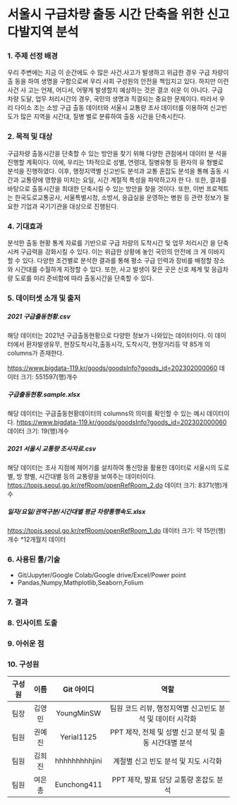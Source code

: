#  서울시 구급차량 출동 시간 단축을 위한 신고 다발지역 분석

### 1. 주제 선정 배경

 우리 주변에는 지금 이 순간에도 수 많은 사건.사고가 발생하고 위급한 경우 구급 차량이 출 동을 하여 생명을 구함으로써 우리 사회 구성원의 안전을 책임지고 있다. 하지만 이런 사건 사 고는 언제, 어디서, 어떻게 발생할지 예상하는 것은 결코 쉬운 이 아니다. 구급 차량 도달, 업무 처리시간의 경우, 국민의 생명과 직결되는 중요한 문제이다.
따라서 우리 다이소 조는 소방 구급 출동 데이터와 서울시 교통량 조사 데이터를 이용하여 신고빈도가 많은 지역을 시간대, 질병 별로 분류하여 출동 시간을 단축시킨다.

### 2. 목적 및 대상

 구급차량 출동시간을 단축할 수 있는 방안을 찾기 위해 다양한 관점에서 데이터 분 석을 진행할 계획이다. 이에, 우리는 1차적으로 성별, 연령대, 질병유형 등 환자의 유 형별로 분석을 진행하였다. 이후, 행정지역별 신고빈도 분석과 교통 혼잡도 분석을 통해 출동 시간과 교통량에 영향을 미치는 요일, 시간 계절적 특성을 파악하고자 한 다. 또한, 결과를 바탕으로 출동시간을 최대한 단축시킬 수 있는 방안을 찾을 것이다. 또한, 이번 프로젝트는 한국도로교통공사, 서울특별시청, 소방서, 응급실을 운영하는 병원 등 관련 정보가 필요한 기업과 국기기관을 대상으로 진행된다.

### 4. 기대효과

 분석한 출동 현황 통계 자료를 기반으로 구급 차량의 도착시간 및 업무 처리시간 을 단축시켜 구급력을 강화시킬 수 있다. 이는 위급한 상황에 놓인 국민의 안전에 크 게 이바지할 수 있다. 다양한 조건별로 분석한 결과를 통해 평소 구급 인력과 장비를 배정할 장소와 시간대를 수월하게 지정할 수 있다. 또한, 사고 발생이 잦은 곳은 신호 체계 및 응급차량 도로를 미리 준비함에 따라 출동시간을 단축할 수 있다.

### 5. 데이터셋 소개 및 출저

##### 2021 구급출동현황.csv
해당 데이터는 2021년 구급출동현황으로 다양한 정보가 나와있는 데이터이다.
이 데이터에서 환자발생유무, 현장도착시각,출동시각, 도착시각, 현장거리등 약 85개
의 columns가 존재한다.

https://www.bigdata-119.kr/goods/goodsInfo?goods_id=202302000060
데이터 크기: 551597(행)개수

##### 구급출동현황.sample.xlsx
해당 데이터는 구급출동현황데이터의 columns의 의미를 확인할 수 있는 예시 데이터이
다.
https://www.bigdata-119.kr/goods/goodsInfo?goods_id=202302000060
데이터 크기: 19(행)개수

##### 2021 서울시 교통량 조사자료.csv

해당 데이터는 조사 지점에 제어기를 설치하여 통신망을 활용한 데이터로 서울시의 도로별, 방 향별, 시간대별 등의 교통량을 보여주는 데이터이다.
https://topis.seoul.go.kr/refRoom/openRefRoom_2.do
데이터 크기: 8371(행)개수

##### 일자/요일/권역구분/시간대별 평균 차량통행속도.xlsx
https://topis.seoul.go.kr/refRoom/openRefRoom_1.do
데이터 크기: 약 15만(행)개수 *12개월치 데이터

### 6. 사용된 툴/기술

- Git/Jupyter/Google Colab/Google drive/Excel/Power point
- Pandas,Numpy,Mathplotlib,Seaborn,Folium


### 7. 결과




### 8. 인사이트 도출



### 9. 아쉬운 점





### 10. 구성원
|구성원|이름|Git 아이디|역할|
|:-----:|:-----:|:-----:|:-----:|
|팀장|김영민|YoungMinSW|팀원 코드 리뷰, 행정지역별 신고빈도 분석 및 데이터 시각화|
|팀원|권예진|Yerial1125|PPT 제작, 전체 및 성별 신고 분석 및 출동 시간대별 분석|
|팀원|김희진|hhhhhhhhhjini|계절별 신고 빈도 분석 및 지도 시각화|
|팀원|여은총|Eunchong411|PPT 제작, 발표 담당 교통량 혼잡도 분석 |

